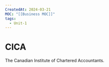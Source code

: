 ```yaml
---
CreatedAt: 2024-03-21
MOC: "[[Business MOC]]"
tags:
  - Unit-1
---
```

# CICA
The Canadian Institute of Chartered Accountants.
